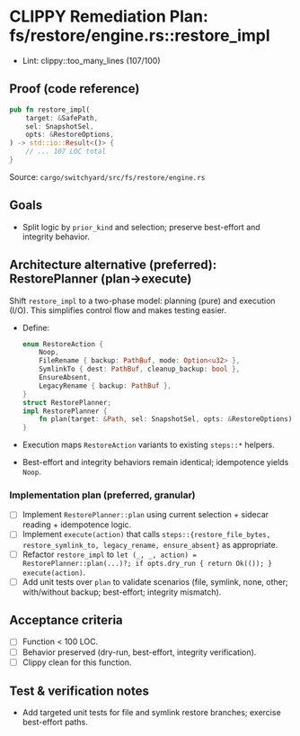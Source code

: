 # CLIPPY Remediation Plan: fs/restore/engine.rs::restore_impl

- Lint: clippy::too_many_lines (107/100)

## Proof (code reference)

```rust
pub fn restore_impl(
    target: &SafePath,
    sel: SnapshotSel,
    opts: &RestoreOptions,
) -> std::io::Result<()> {
    // ... 107 LOC total
}
```

Source: `cargo/switchyard/src/fs/restore/engine.rs`

## Goals

- Split logic by `prior_kind` and selection; preserve best-effort and integrity behavior.

## Architecture alternative (preferred): RestorePlanner (plan→execute)

Shift `restore_impl` to a two-phase model: planning (pure) and execution (I/O). This simplifies control flow and makes testing easier.

- Define:

  ```rust
  enum RestoreAction {
      Noop,
      FileRename { backup: PathBuf, mode: Option<u32> },
      SymlinkTo { dest: PathBuf, cleanup_backup: bool },
      EnsureAbsent,
      LegacyRename { backup: PathBuf },
  }
  struct RestorePlanner;
  impl RestorePlanner {
      fn plan(target: &Path, sel: SnapshotSel, opts: &RestoreOptions) -> std::io::Result<(Option<PathBuf>, Option<Sidecar>, RestoreAction)> { /* select, read sidecar, idempotence, derive action */ }
  }
  ```

- Execution maps `RestoreAction` variants to existing `steps::*` helpers.
- Best-effort and integrity behaviors remain identical; idempotence yields `Noop`.

### Implementation plan (preferred, granular)

- [ ] Implement `RestorePlanner::plan` using current selection + sidecar reading + idempotence logic.
- [ ] Implement `execute(action)` that calls `steps::{restore_file_bytes, restore_symlink_to, legacy_rename, ensure_absent}` as appropriate.
- [ ] Refactor `restore_impl` to `let (_, _, action) = RestorePlanner::plan(...)?; if opts.dry_run { return Ok(()); } execute(action)`.
- [ ] Add unit tests over `plan` to validate scenarios (file, symlink, none, other; with/without backup; best-effort; integrity mismatch).

## Acceptance criteria

- [ ] Function < 100 LOC.
- [ ] Behavior preserved (dry-run, best-effort, integrity verification).
- [ ] Clippy clean for this function.

## Test & verification notes

- Add targeted unit tests for file and symlink restore branches; exercise best-effort paths.
